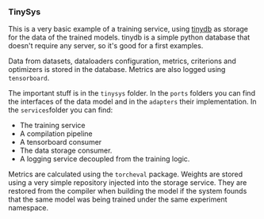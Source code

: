 ### TinySys

This is a very basic example of a training service, using [tinydb](https://github.com/msiemens/tinydb) as storage for the data of the trained models. tinydb is a simple python database that doesn't require any server, so it's good for a first examples. 

Data from datasets, dataloaders configuration, metrics, criterions and optimizers is stored in the database. Metrics are also logged using `tensorboard`. 

The important stuff is in the `tinysys` folder. In the `ports` folders you can find the interfaces of the data model and in the `adapters` their implementation. In the `services`folder you can find:

- The training service
- A compilation pipeline
- A tensorboard consumer
- The data storage consumer.
- A logging service decoupled from the training logic.

Metrics are calculated using the `torcheval` package. Weights are stored using a very simple repository injected into the storage service. They are restored from the compiler when building the model if the system founds that the same model was being trained under the same experiment namespace.